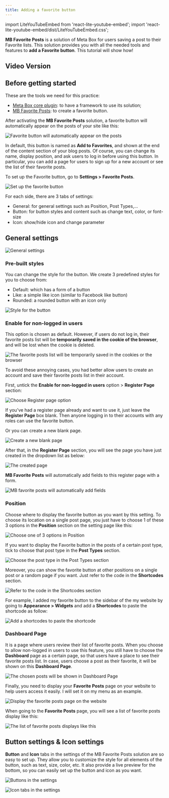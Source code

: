 ```yaml
---
title: Adding a favorite button
---
```


import LiteYouTubeEmbed from 'react-lite-youtube-embed';
import 'react-lite-youtube-embed/dist/LiteYouTubeEmbed.css';

**MB Favorite Posts** is a solution of Meta Box for users saving a post to their Favorite lists. This solution provides you with all the needed tools and features to **add a Favorite button**. This tutorial will show how!

## Video Version

<LiteYouTubeEmbed id='fSFmNp-Ayew' />

## Before getting started

These are the tools we need for this practice:

* [Meta Box core plugin](https://metabox.io/): to have a framework to use its solution;
* [MB Favorite Posts](https://metabox.io/plugins/mb-favorite-posts/): to create a favorite button.

After activating the **MB Favorite Posts** solution, a favorite button will automatically appear on the posts of your site like this:

![Favorite button will automatically appear on the posts](https://i.imgur.com/cbHgNd6.png)

In default, this button is named as **Add to Favorites**, and shown at the end of the content section of your blog posts. Of course, you can change its name, display position, and ask users to log in before using this button. In particular, you can add a page for users to sign up for a new account or see the list of their favorite posts.

To set up the Favorite button, go to **Settings > Favorite Posts**.

![Set up the favorite button](https://i.imgur.com/b1XVrCl.png)

For each side, there are 3 tabs of settings:

* General: for general settings such as Position, Post Types,...
* Button: for button styles and content such as change text, color, or font-size
* Icon: show/hide icon and change parameter

## General settings

![General settings](https://i.imgur.com/cf6kslJ.png)

### Pre-built styles

You can change the style for the button. We create 3 predefined styles for you to choose from:

* Default: which has a form of a button
* Like: a simple like icon (similar to Facebook like button)
* Rounded: a rounded button with an icon only

![Style for the button](https://i.imgur.com/1FlEIKQ.gif)

### Enable for non-logged in users

This option is chosen as default. However, if users do not log in, their favorite posts list will be **temporarily saved in the cookie of the browser**, and will be lost when the cookie is deleted. 

![The favorite posts list will be temporarily saved in the cookies or the browser](https://i.imgur.com/kR3395E.png)

To avoid these annoying cases, you had better allow users to create an account and save their favorite posts list in their account.

First, untick the **Enable for non-logged in users** option > **Register Page** section:

![Choose Register page option](https://i.imgur.com/0B0GWGe.png)

If you’ve had a register page already and want to use it, just leave the **Register Page** box blank. Then anyone logging in to their accounts with any roles can use the favorite button.

Or you can create a new blank page.

![Create a new blank page](https://i.imgur.com/DRNIbbJ.png)

After that, in the **Register Page** section, you will see the page you have just created in the dropdown list as below:

![The created page](https://i.imgur.com/Bsfkh8f.png)

**MB Favorite Posts** will automatically add fields to this register page with a form.

![MB favorite posts will automatically add fields](https://i.imgur.com/v9olzco.png)

### Position

Choose where to display the favorite button as you want by this setting. To choose its location on a single post page, you just have to choose 1 of these 3 options in the **Position** section on the setting page like this:

![Choose one of 3 options in Position](https://i.imgur.com/oIy4TIa.png)

If you want to display the Favorite button in the posts of a certain post type, tick to choose that post type in the **Post Types** section.

![Choose the post type in the Post Types section](https://i.imgur.com/2GmNxJx.png)

Moreover, you can show the favorite button at other positions on a single post or a random page if you want. Just refer to the code in the **Shortcodes** section.

![Refer to the code in the Shortcodes section](https://i.imgur.com/ibmcdQw.png)

For example, I added my favorite button to the sidebar of the my website by going to **Appearance > Widgets** and add a **Shortcodes** to paste the shortcode as follow:

![Add a shortcodes to paste the shortcode](https://i.imgur.com/zbOSEv1.png)

### Dashboard Page

It is a page where users review their list of favorite posts. When you choose to allow non-logged in users to use this feature, you still have to choose the **Dashboard** page as a certain page, so that users have a place to see their favorite posts list. In case, users choose a post as their favorite, it will be shown on this **Dashboard Page**.

![The chosen posts will be shown in Dashboard Page](https://i.imgur.com/re6rDzh.png)

Finally, you need to display your **Favorite Posts** page on your website to help users access it easily. I will set it on my menu as an example.

![Display the favorite posts page on the website](https://i.imgur.com/eNLSwfC.png)

When going to the **Favorite Posts** page, you will see a list of favorite posts display like this:

![The list of favorite posts displays like this](https://i.imgur.com/HKdPPS9.png)

## Button settings & Icon settings

**Button** and **Icon** tabs in the settings of the MB Favorite Posts solution are so easy to set up. They allow you to customize the style for all elements of the button, such as text, size, color, etc. It also provide a live preview for the bottom, so you can easily set up the button and icon as you want.

![Buttons in the settings](https://i.imgur.com/W8fsJ28.png)

![Icon tabs in the settings](https://i.imgur.com/0kjcCfA.png)




